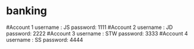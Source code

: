 # banking
#Account 1
username : JS
password: 1111 
#Account 2
username : JD
password: 2222 
#Account 3
username : STW
password: 3333 
#Account 4
username : SS
password: 4444 

